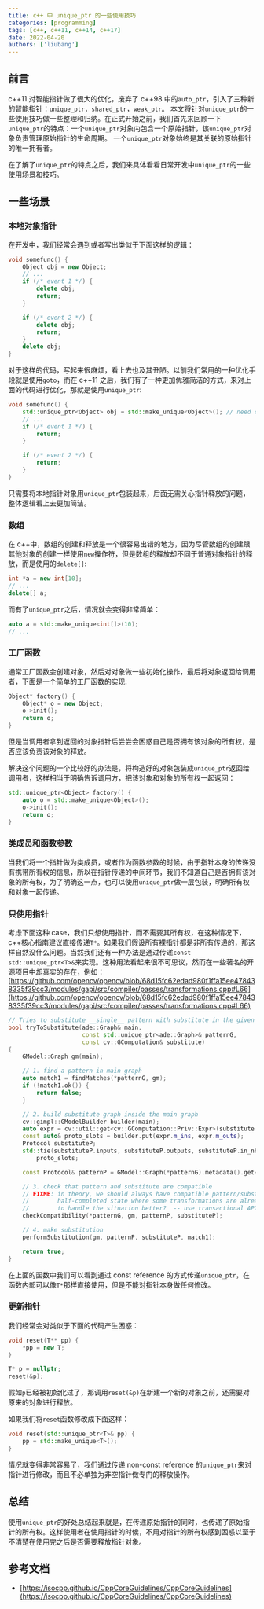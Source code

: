 ```yaml
---
title: c++ 中 unique_ptr 的一些使用技巧
categories: [programming]
tags: [c++, c++11, c++14, c++17]
date: 2022-04-20
authors: ['liubang']
---
```


## 前言

c++11 对智能指针做了很大的优化，废弃了 c++98 中的`auto_ptr`，引入了三种新的智能指针：`unique_ptr`，`shared_ptr`，`weak_ptr`。
本文将针对`unique_ptr`的一些使用技巧做一些整理和归纳。在正式开始之前，我们首先来回顾一下`unique_ptr`的特点：一个`unique_ptr`对象内包含一个原始指针，该`unique_ptr`对象负责管理原始指针的生命周期。
一个`unique_ptr`对象始终是其关联的原始指针的唯一拥有者。

在了解了`unique_ptr`的特点之后，我们来具体看看日常开发中`unique_ptr`的一些使用场景和技巧。

## 一些场景

### 本地对象指针

在开发中，我们经常会遇到或者写出类似于下面这样的逻辑：

```cpp
void somefunc() {
    Object obj = new Object;
    // ...
    if (/* event 1 */) {
        delete obj;
        return;
    }

    if (/* event 2 */) {
        delete obj;
        return;
    }
    delete obj;
}
```

对于这样的代码，写起来很麻烦，看上去也及其丑陋。以前我们常用的一种优化手段就是使用`goto`，而在 c++11 之后，我们有了一种更加优雅简洁的方式，来对上面的代码进行优化，那就是使用`unique_ptr`:

```cpp
void somefunc() {
    std::unique_ptr<Object> obj = std::make_unique<Object>(); // need c++14
    // ...
    if (/* event 1 */) {
        return;
    }

    if (/* event 2 */) {
        return;
    }
}
```

只需要将本地指针对象用`unique_ptr`包装起来，后面无需关心指针释放的问题，整体逻辑看上去更加简洁。

### 数组

在 c++中，数组的创建和释放是一个很容易出错的地方，因为尽管数组的创建跟其他对象的创建一样使用`new`操作符，但是数组的释放却不同于普通对象指针的释放，而是使用的`delete[]`:

```cpp
int *a = new int[10];
// ...
delete[] a;
```

而有了`unique_ptr`之后，情况就会变得非常简单：

```cpp
auto a = std::make_unique<int[]>(10);
// ...
```

### 工厂函数

通常工厂函数会创建对象，然后对对象做一些初始化操作，最后将对象返回给调用者，下面是一个简单的工厂函数的实现:

```cpp
Object* factory() {
    Object* o = new Object;
    o->init();
    return o;
}
```

但是当调用者拿到返回的对象指针后尝尝会困惑自己是否拥有该对象的所有权，是否应该负责该对象的释放。

解决这个问题的一个比较好的办法是，将构造好的对象包装成`unique_ptr`返回给调用者，这样相当于明确告诉调用方，把该对象和对象的所有权一起返回：

```cpp
std::unique_ptr<Object> factory() {
    auto o = std::make_unique<Object>();
    o->init();
    return o;
}
```

### 类成员和函数参数

当我们将一个指针做为类成员，或者作为函数参数的时候，由于指针本身的传递没有携带所有权的信息，所以在指针传递的中间环节，我们不知道自己是否拥有该对象的所有权，为了明确这一点，也可以使用`unique_ptr`做一层包装，明确所有权和对象一起传递。

### 只使用指针

考虑下面这种 case，我们只想使用指针，而不需要其所有权，在这种情况下，c++核心指南建议直接传递`T*`。如果我们假设所有裸指针都是非所有传递的，那这样自然没什么问题。当然我们还有一种办法是通过传递`const std::unique_ptr<T>&`来实现。这种用法看起来很不可思议，然而在一些著名的开源项目中却真实的存在，例如：
[https://github.com/opencv/opencv/blob/68d15fc62edad980f1ffa15ee478438335f39cc3/modules/gapi/src/compiler/passes/transformations.cpp#L66](https://github.com/opencv/opencv/blob/68d15fc62edad980f1ffa15ee478438335f39cc3/modules/gapi/src/compiler/passes/transformations.cpp#L66)

```cpp
// Tries to substitute __single__ pattern with substitute in the given graph
bool tryToSubstitute(ade::Graph& main,
                     const std::unique_ptr<ade::Graph>& patternG,
                     const cv::GComputation& substitute)
{
    GModel::Graph gm(main);

    // 1. find a pattern in main graph
    auto match1 = findMatches(*patternG, gm);
    if (!match1.ok()) {
        return false;
    }

    // 2. build substitute graph inside the main graph
    cv::gimpl::GModelBuilder builder(main);
    auto expr = cv::util::get<cv::GComputation::Priv::Expr>(substitute.priv().m_shape);
    const auto& proto_slots = builder.put(expr.m_ins, expr.m_outs);
    Protocol substituteP;
    std::tie(substituteP.inputs, substituteP.outputs, substituteP.in_nhs, substituteP.out_nhs) =
        proto_slots;

    const Protocol& patternP = GModel::Graph(*patternG).metadata().get<Protocol>();

    // 3. check that pattern and substitute are compatible
    // FIXME: in theory, we should always have compatible pattern/substitute. if not, we're in
    //        half-completed state where some transformations are already applied - what can we do
    //        to handle the situation better?  -- use transactional API as in fuse_islands pass?
    checkCompatibility(*patternG, gm, patternP, substituteP);

    // 4. make substitution
    performSubstitution(gm, patternP, substituteP, match1);

    return true;
}
```

在上面的函数中我们可以看到通过 const reference 的方式传递`unique_ptr`，在函数内部可以像`T*`那样直接使用，但是不能对指针本身做任何修改。

### 更新指针

我们经常会对类似于下面的代码产生困惑：

```cpp
void reset(T** pp) {
    *pp = new T;
}

T* p = nullptr;
reset(&p);
```

假如`p`已经被初始化过了，那调用`reset(&p)`在新建一个新的对象之前，还需要对原来的对象进行释放。

如果我们将`reset`函数修改成下面这样：

```cpp
void reset(std::unique_ptr<T>& pp) {
    pp = std::make_unique<T>();
}
```

情况就变得非常容易了，我们通过传递 non-const reference 的`unique_ptr`来对指针进行修改，而且不必单独为非空指针做专门的释放操作。

## 总结

使用`unique_ptr`的好处总结起来就是，在传递原始指针的同时，也传递了原始指针的所有权。这样使用者在使用指针的时候，不用对指针的所有权感到困惑以至于不清楚在使用完之后是否需要释放指针对象。

## 参考文档

- [https://isocpp.github.io/CppCoreGuidelines/CppCoreGuidelines](https://isocpp.github.io/CppCoreGuidelines/CppCoreGuidelines)
